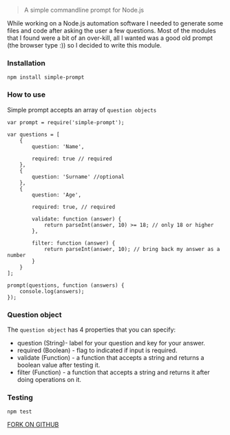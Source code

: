 > A simple commandline prompt for Node.js

While working on a Node.js automation software I needed to generate some files and code after asking the user a few questions. Most of the modules that I found were a bit of an over-kill, all I wanted was a good old prompt (the browser type :)) so I decided to write this module. 

### Installation

    npm install simple-prompt

### How to use

Simple prompt accepts an array of `question objects`

    var prompt = require('simple-prompt');

    var questions = [
        {
            question: 'Name',
        
            required: true // required
        },
        {
            question: 'Surname' //optional
        },
        {
            question: 'Age',
        
            required: true, // required
        
            validate: function (answer) {
                return parseInt(answer, 10) >= 18; // only 18 or higher
            },
        
            filter: function (answer) {
                return parseInt(answer, 10); // bring back my answer as a number
            }
        }
    ];
    
    prompt(questions, function (answers) {
        console.log(answers);
    });
    

### Question object
The `question object` has 4 properties that you can specify:

 - question (String)- label for your question and key for your answer.
 - required (Boolean) - flag to indicated if input is required.
 - validate (Function) - a function that accepts a string and returns a boolean value after testing it.
 - filter (Function) - a function that accepts a string and returns it after doing operations on it.
 
 
### Testing
    npm test


[FORK ON GITHUB](https://github.com/qawemlilo/prompt)
